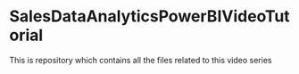 # SalesDataAnalyticsPowerBIVideoTutorial
This is repository  which contains all the files related to  this video series
